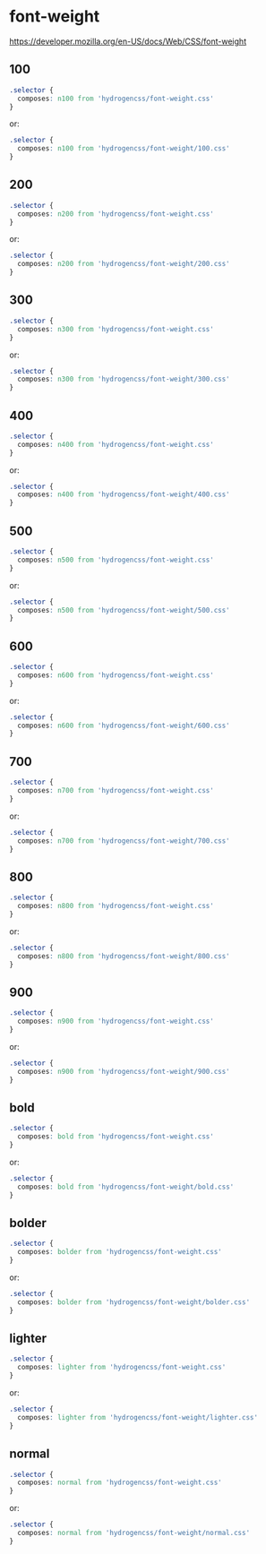 # font-weight

https://developer.mozilla.org/en-US/docs/Web/CSS/font-weight

## 100
```css
.selector {
  composes: n100 from 'hydrogencss/font-weight.css'
}
```

or:
```css
.selector {
  composes: n100 from 'hydrogencss/font-weight/100.css'
}
```

## 200
```css
.selector {
  composes: n200 from 'hydrogencss/font-weight.css'
}
```

or:
```css
.selector {
  composes: n200 from 'hydrogencss/font-weight/200.css'
}
```

## 300
```css
.selector {
  composes: n300 from 'hydrogencss/font-weight.css'
}
```

or:
```css
.selector {
  composes: n300 from 'hydrogencss/font-weight/300.css'
}
```

## 400
```css
.selector {
  composes: n400 from 'hydrogencss/font-weight.css'
}
```

or:
```css
.selector {
  composes: n400 from 'hydrogencss/font-weight/400.css'
}
```

## 500
```css
.selector {
  composes: n500 from 'hydrogencss/font-weight.css'
}
```

or:
```css
.selector {
  composes: n500 from 'hydrogencss/font-weight/500.css'
}
```

## 600
```css
.selector {
  composes: n600 from 'hydrogencss/font-weight.css'
}
```

or:
```css
.selector {
  composes: n600 from 'hydrogencss/font-weight/600.css'
}
```

## 700
```css
.selector {
  composes: n700 from 'hydrogencss/font-weight.css'
}
```

or:
```css
.selector {
  composes: n700 from 'hydrogencss/font-weight/700.css'
}
```

## 800
```css
.selector {
  composes: n800 from 'hydrogencss/font-weight.css'
}
```

or:
```css
.selector {
  composes: n800 from 'hydrogencss/font-weight/800.css'
}
```

## 900
```css
.selector {
  composes: n900 from 'hydrogencss/font-weight.css'
}
```

or:
```css
.selector {
  composes: n900 from 'hydrogencss/font-weight/900.css'
}
```

## bold
```css
.selector {
  composes: bold from 'hydrogencss/font-weight.css'
}
```

or:
```css
.selector {
  composes: bold from 'hydrogencss/font-weight/bold.css'
}
```

## bolder
```css
.selector {
  composes: bolder from 'hydrogencss/font-weight.css'
}
```

or:
```css
.selector {
  composes: bolder from 'hydrogencss/font-weight/bolder.css'
}
```

## lighter
```css
.selector {
  composes: lighter from 'hydrogencss/font-weight.css'
}
```

or:
```css
.selector {
  composes: lighter from 'hydrogencss/font-weight/lighter.css'
}
```

## normal
```css
.selector {
  composes: normal from 'hydrogencss/font-weight.css'
}
```

or:
```css
.selector {
  composes: normal from 'hydrogencss/font-weight/normal.css'
}
```

